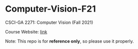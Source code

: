 # Computer-Vision-F21
CSCI-GA 2271: Computer Vision (Fall 2021)

Course Website: [link](https://cs.nyu.edu/~fergus/teaching/vision/index.html)

Note: This repo is for **reference only**, so please use it properly.
